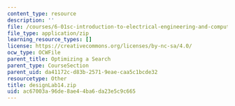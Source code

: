 ```yaml
---
content_type: resource
description: ''
file: /courses/6-01sc-introduction-to-electrical-engineering-and-computer-science-i-spring-2011/ac67003a96de8ae44ba6da23e5c9c665_designLab14.zip
file_type: application/zip
learning_resource_types: []
license: https://creativecommons.org/licenses/by-nc-sa/4.0/
ocw_type: OCWFile
parent_title: Optimizing a Search
parent_type: CourseSection
parent_uid: da41172c-d83b-2571-9eae-caa5c1bcde32
resourcetype: Other
title: designLab14.zip
uid: ac67003a-96de-8ae4-4ba6-da23e5c9c665
---
```

